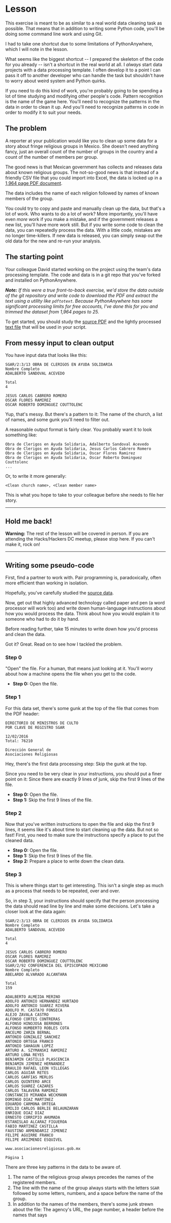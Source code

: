 # Lesson

This exercise is meant to be as similar to a real world data cleaning task as possible. That means that in addition to writing some Python code, you'll be doing some command line work and using Git. 

I had to take one shortcut due to some limitations of PythonAnywhere, which I will note in the lesson. 

What seems like the biggest shortcut -- I prepared the skeleton of the code for you already -- isn't a shortcut in the real world at all. I *always* start data projects with a data processing template. I often develop it to a point I can pass it off to another developer who can handle the task but shouldn't have to worry about weird system and Python quirks. 

If you need to do this kind of work, you're probably going to be spending a lot of time studying and modifying other people's code. Pattern recognition is the name of the game here. You'll need to recognize the patterns in the data in order to clean it up. And you'll need to recognize patterns in code in order to modify it to suit your needs.

## The problem

A reporter at your publication would like you to clean up some data for a story about fringe religious groups in Mexico. She doesn't need anything fancy, just an overall count of the number of groups in the country and a count of the number of members per group.

The good news is that Mexican government has collects and releases data about known religious groups. The not-so-good news is that instead of a friendly CSV file that you could import into Excel, the data is locked up in a [1,964 page PDF document](http://www.asociacionesreligiosas.gob.mx//work/models/AsociacionesReligiosas/pdf/Numeralia/MC_por_SGAR.pdf).

The data includes the name of each religion followed by names of known members of the group. 

You could try to copy and paste and manually clean up the data, but that's a lot of work. Who wants to do a lot of work? More importantly, you'll have even *more* work if you make a mistake, and if the government releases a new list, you'll have more work still. But if you write some code to clean the data, you can repeatedly process the data. With a little code, mistakes are no longer time-killers. If new data is released, you can simply swap out the old data for the new and re-run your analysis.

## The starting point

Your colleague David started working on the project using the team's data processing template. The code and data is in a git repo that you've forked and installed on PythonAnywhere.

_**Note:** If this were a true front-to-back exercise, we'd store the data outside of the git repository and write code to download the PDF and extract the text using a utility like `pdftotext`. Because PythonAnywhere has some significant processing limits for free accounts, I've done this for you and trimmed the dataset from 1,964 pages to 25._

To get started, you should study the [source PDF](http://www.asociacionesreligiosas.gob.mx//work/models/AsociacionesReligiosas/pdf/Numeralia/MC_por_SGAR.pdf) and the lightly processed [text file](data/MC_por_SGAR-trimmed.txt) that will be used in your script.

## From messy input to clean output

You have input data that looks like this:

```
SGAR/2:3/13 OBRA DE CLERIGOS EN AYUDA SOLIDARIA
Nombre Completo
ADALBERTO SANDOVAL ACEVEDO

Total
4

JESUS CARLOS CABRERO ROMERO
OSCAR FLORES RAMIREZ
OSCAR ROBERTO DOMINGUEZ COUTTOLENC
```

Yup, that's messy. But there's a pattern to it: The name of the church, a list of names, and some gunk you'll need to filter out.

A reasonable output format is fairly clear. You probably want it to look something like:

```
Obra de Clerigos en Ayuda Solidaria, Adalberto Sandoval Acevedo
Obra de Clerigos en Ayuda Solidaria, Jesus Carlos Cabrero Romero
Obra de Clerigos en Ayuda Solidaria, Oscar Flores Ramirez
Obra de Clerigos en Ayuda Solidaria, Oscar Roberto Dominguez Couttolenc
...
```

Or, to write it more generally:

```
<Clean church name>, <Clean member name>
```

This is what you hope to take to your colleague before she needs to file her story.

---

## Hold me back!

**Warning:** The rest of the lesson will be covered in person. If you are attending the Hacks/Hackers DC meetup, please stop here. If you can't make it, rock on!

---

## Writing some pseudo-code

First, find a partner to work with. Pair programming is, paradoxically, often more efficient than working in isolation. 

Hopefully, you've carefully studied the [source data](data/MC_por_SGAR-trimmed.txt). 

Now, get out that highly advanced technology called paper and pen (a word processor will work too) and write down human-language instructions about how you would process the data. Think about how you would explain it to someone who had to do it by hand.

Before reading further, take 15 minutes to write down how you'd process and clean the data. 

Got it? Great. Read on to see how I tackled the problem.

### Step 0

"Open" the file. For a human, that means just looking at it. You'll worry about how a machine opens the file when you get to the code.

* **Step 0:** Open the file.

### Step 1

For this data set, there's some gunk at the top of the file that comes from the PDF header:

```
DIRECTORIO DE MINISTROS DE CULTO
POR CLAVE DE REGISTRO SGAR

12/02/2016
Total: 76210

Dirección General de
Asociaciones Religiosas

```

Hey, there's the first data processing step: Skip the gunk at the top.

Since you need to be very clear in your instructions, you should put a finer point on it: Since there are exactly 9 lines of junk, skip the first 9 lines of the file.

* **Step 0:** Open the file.
* **Step 1:** Skip the first 9 lines of the file.

### Step 2

Now that you've written instructions to open the file and skip the first 9 lines, it seems like it's about time to start cleaning up the data. But not so fast! First, you need to make sure the instructions specify a place to put the cleaned data. 

* **Step 0:** Open the file.
* **Step 1:** Skip the first 9 lines of the file.
* **Step 2:** Prepare a place to write down the clean data.

### Step 3

This is where things start to get interesting. This isn't a single step as much as a process that needs to be repeated, over and over. 

So, in step 3, your instructions should specify that the person processing the data should read line by line and make some decisions. Let's take a closer look at the data again:

```
SGAR/2:3/13 OBRA DE CLERIGOS EN AYUDA SOLIDARIA
Nombre Completo
ADALBERTO SANDOVAL ACEVEDO

Total
4

JESUS CARLOS CABRERO ROMERO
OSCAR FLORES RAMIREZ
OSCAR ROBERTO DOMINGUEZ COUTTOLENC
SGAR/2/92 CONFERENCIA DEL EPISCOPADO MEXICANO
Nombre Completo
ABELARDO ALVARADO ALCANTARA

Total
159

ADALBERTO ALMEIDA MERINO
ADOLFO ANTONIO HERNANDEZ HURTADO
ADOLFO ANTONIO SUAREZ RIVERA
ADOLFO M. CASTA?O FONSECA
ALEJO ZAVALA CASTRO
ALFONSO CORTES CONTRERAS
ALFONSO HINOJOSA BERRONES
ALFONSO HUMBERTO ROBLES COTA
ANCELMO ZARZA BERNAL
ANTONIO GONZALEZ SANCHEZ
ANTONIO ORTEGA FRANCO
ANTONIO SAHAGUN LOPEZ
ARTURO A. SZYMANSKI RAMIREZ
ARTURO LONA REYES
BENJAMIN CASTILLO PLASCENCIA
BENJAMIN JIMENEZ HERNANDEZ
BRAULIO RAFAEL LEON VILLEGAS
CARLOS AGUIAR RETES
CARLOS GARFIAS MERLOS
CARLOS QUINTERO ARCE
CARLOS SUAREZ CAZARES
CARLOS TALAVERA RAMIREZ
CONSTANCIO MIRANDA WECKMANN
DOMINGO DIAZ MARTINEZ
EDUARDO CARMONA ORTEGA
EMILIO CARLOS BERLIE BELAUNZARAN
ENRIQUE DIAZ DIAZ
ERNESTO CORRIPIO AHUMADA
ESTANISLAO ALCARAZ FIGUEROA
FABIO MARTINEZ CASTILLA
FAUSTINO ARMENDARIZ JIMENEZ
FELIPE AGUIRRE FRANCO
FELIPE ARIZMENDI ESQUIVEL

www.asociacionesreligiosas.gob.mx

Página 1
```

There are three key patterns in the data to be aware of. 

1. The name of the religious group always precedes the names of the registered members.
2. The line with the name of the group always starts with the letters `SGAR` followed by some letters, numbers, and a space before the name of the group.
3. In addition to the names of the members, there's some junk strewn about the file: The agency's URL, the page number, a header before the names that says 
